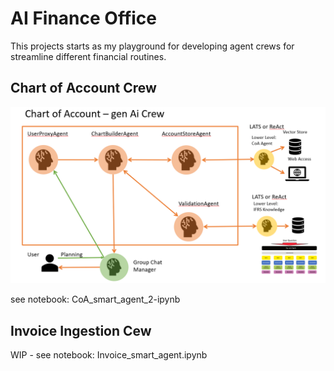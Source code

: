 # AI Finance Office

This projects starts as my playground for developing agent crews for streamline different financial routines.



## Chart of Account Crew 

![alt text](image.png)

see notebook: CoA_smart_agent_2-ipynb

## Invoice Ingestion Cew
WIP - see notebook: Invoice_smart_agent.ipynb